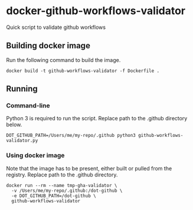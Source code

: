 # docker-github-workflows-validator
Quick script to validate github workflows

## Building docker image
Run the following command to build the image.

    docker build -t github-workflows-validator -f Dockerfile .


## Running

### Command-line
Python 3 is required to run the script.  Replace path to the .github directory below.

    DOT_GITHUB_PATH=/Users/me/my-repo/.github python3 github-workflows-validator.py

### Using docker image
Note that the image has to be present, either built or pulled from the registry.
Replace path to the .github directory.

    docker run --rm --name tmp-gha-validator \
      -v /Users/me/my-repo/.github:/dot-github \
      -e DOT_GITHUB_PATH=/dot-github \
      github-workflows-validator


